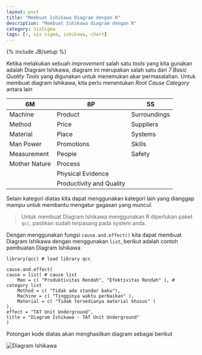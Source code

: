 ```yaml
---
layout: post
title: "Membuat Ishikawa Diagram dengan R"
description: "Membuat Ishikawa diagram dengan R"
category: SixSigma
tags: [r, six sigma, ishikawa, chart]
---
```

{% include JB/setup %}

Ketika melakukan sebuah _improvement_ salah satu _tools_ yang kita gunakan adalah Diagram Ishikawa, diagram ini merupakan salah satu dari _7 Basic Quality Tools_ yang digunakan untuk menemukan akar permasalahan. Untuk membuat diagram Ishikawa, kita perlu menentukan _Root Cause Category_ antara lain
<!--more-->

| 6M | 8P | 5S |
|----|----|----|
| Machine | Product | Surroundings |
| Method | Price | Suppliers |
| Material | Place | Systems |
| Man Power | Promotions | Skills |
| Measurement | People | Safety |
| Mother Nature | Process | |
| | Physical Evidence | |
| | Productivity and Quality | |

Selain kategori diatas kita dapat menggunakan kategori lain yang dianggap mampu untuk membantu mengatur gagasan yang muncul.

> Untuk membuat Diagram Ishikawa menggunakan R diperlukan paket `qcc`, pastikan sudah terpasang pada system anda.

Dengan menggunakan fungsi `cause.and.effect()` kita dapat membuat Diagram Ishikawa dengan menggunakan `list`, berikut adalah contoh pembuatan Diagram Ishikawa

    library(qcc) # load library qcc

    cause.and.effect(
    cause = list( # cause list
        Man = c( "Produktivitas Rendah", "Efektivitas Rendah" ), # category list
        Method = c( "Tidak ada standar baku"),
        Machine = c( "Tingginya waktu perbaikan" ),
        Material = c( "Tidak tersedianya material khusus" )
    ),
    effect = "TAT Unit Underground",
    title = "Diagram Ishikawa - TAT Unit Underground"
    )

Potongan kode diatas akan menghasilkan diagram sebagai berikut

<img src="{{ site.baseurl }}/img/ishikawa.png" class="img-responsive" alt="Diagram Ishikawa">

